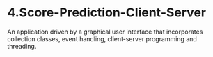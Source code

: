 # 4.Score-Prediction-Client-Server
An application driven by a graphical user interface that incorporates collection classes, event handling, client-server programming and threading.
